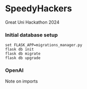 # SpeedyHackers
Great Uni Hackathon 2024

### Initial database setup
```
set FLASK_APP=migrations_manager.py   
flask db init
flask db migrate
flask db upgrade
```

### OpenAI
Note on imports